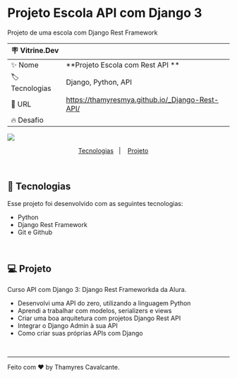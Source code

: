 # Projeto Escola API com Django 3

Projeto de uma escola com Django Rest Framework

| :placard: Vitrine.Dev |     |
| -------------  | --- |
| :sparkles: Nome        | **Projeto Escola com Rest API **
| :label: Tecnologias | Django, Python, API
| :rocket: URL         | https://thamyresmya.github.io/_Django-Rest-API/
| :fire: Desafio     | 

<!-- Inserir imagem com a #vitrinedev ao final do link -->
![](capa.png)


<p align="center">
  <a href="#-tecnologias">Tecnologias</a>&nbsp;&nbsp;&nbsp;|&nbsp;&nbsp;&nbsp;  
  <a href="#-projeto">Projeto</a>&nbsp;&nbsp;&nbsp;&nbsp;&nbsp;&nbsp;

</p>

<br>


## 🚀 Tecnologias

Esse projeto foi desenvolvido com as seguintes tecnologias:

- Python
- Django Rest Framework
- Git e Github

<br>

## 💻 Projeto

Curso API com Django 3: Django Rest Frameworkda da Alura.
- Desenvolvi uma API do zero, utilizando a linguagem Python
- Aprendi a trabalhar com modelos, serializers e views
- Criar uma boa arquitetura com projetos Django Rest API
- Integrar o Django Admin à sua API
- Como criar suas próprias APIs com Django

<br>

---

Feito com ♥ by Thamyres Cavalcante.



